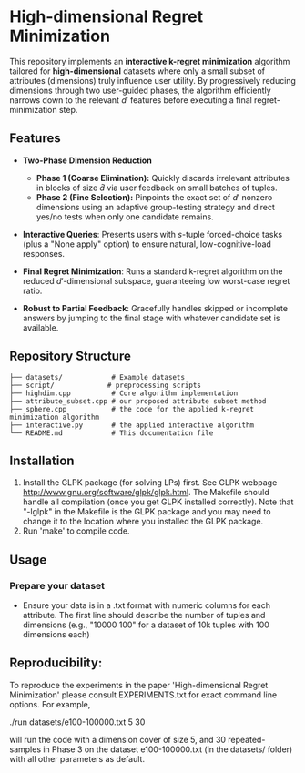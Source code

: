 # High-dimensional Regret Minimization

This repository implements an **interactive k-regret minimization** algorithm tailored for **high-dimensional** datasets where only a small subset of attributes (dimensions) truly influence user utility. By progressively reducing dimensions through two user-guided phases, the algorithm efficiently narrows down to the relevant $d'$ features before executing a final regret-minimization step.

## Features

* **Two-Phase Dimension Reduction**

  * **Phase 1 (Coarse Elimination):** Quickly discards irrelevant attributes in blocks of size $\hat d$ via user feedback on small batches of tuples.
  * **Phase 2 (Fine Selection):** Pinpoints the exact set of $d'$ nonzero dimensions using an adaptive group-testing strategy and direct yes/no tests when only one candidate remains.
* **Interactive Queries**: Presents users with $s$-tuple forced-choice tasks (plus a "None apply" option) to ensure natural, low-cognitive-load responses.
* **Final Regret Minimization**: Runs a standard k-regret algorithm on the reduced $d'$-dimensional subspace, guaranteeing low worst-case regret ratio.
* **Robust to Partial Feedback**: Gracefully handles skipped or incomplete answers by jumping to the final stage with whatever candidate set is available.

## Repository Structure

```
├── datasets/            # Example datasets
├── script/             # preprocessing scripts
├── highdim.cpp          # Core algorithm implementation
├── attribute_subset.cpp # our proposed attribute subset method
├── sphere.cpp           # the code for the applied k-regret minimization algorithm
├── interactive.py       # the applied interactive algorithm
└── README.md            # This documentation file
```

## Installation

1. Install the GLPK package (for solving LPs) first. See GLPK webpage http://www.gnu.org/software/glpk/glpk.html. The Makefile should handle all compilation (once you get GLPK installed correctly). Note that "-lglpk" in the Makefile is the GLPK package and you may need to change it to the location where you installed the GLPK package.
2. Run 'make' to compile code.

## Usage

### Prepare your dataset

* Ensure your data is in a .txt format with numeric columns for each attribute. The first line should describe the number of tuples and dimensions (e.g., "10000 100" for a dataset of 10k tuples with 100 dimensions each)

## Reproducibility:

To reproduce the experiments in the paper 'High-dimensional Regret Minimization' please consult EXPERIMENTS.txt for exact command line options. For example,

./run datasets/e100-100000.txt 5 30

will run the code with a dimension cover of size 5, and 30 repeated-samples in Phase 3 on the dataset e100-100000.txt (in the datasets/ folder) with all other parameters as default.
